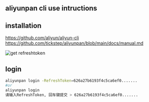 ## aliyunpan cli use intructions
## installation
https://github.com/aliyun/aliyun-cli
https://github.com/tickstep/aliyunpan/blob/main/docs/manual.md

![get refreshtoken](get_token.png)

## login
```bash
aliyunpan login -RefreshToken=626a27b6193f4c5ca6ef0.......
#or
aliyunpan login
请输入RefreshToken, 回车键提交 > 626a27b6193f4c5ca6ef0.......
```
